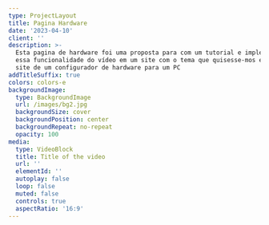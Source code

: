 ```yaml
---
type: ProjectLayout
title: Pagina Hardware
date: '2023-04-10'
client: ''
description: >-
  Esta pagina de hardware foi uma proposta para com um tutorial e implementar
  essa funcionalidade do vídeo em um site com o tema que quisesse-mos e eu fiz o
  site de um configurador de hardware para um PC  
addTitleSuffix: true
colors: colors-e
backgroundImage:
  type: BackgroundImage
  url: /images/bg2.jpg
  backgroundSize: cover
  backgroundPosition: center
  backgroundRepeat: no-repeat
  opacity: 100
media:
  type: VideoBlock
  title: Title of the video
  url: ''
  elementId: ''
  autoplay: false
  loop: false
  muted: false
  controls: true
  aspectRatio: '16:9'
---
```

